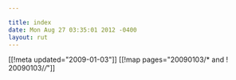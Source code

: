 ```yaml
---

title: index
date: Mon Aug 27 03:35:01 2012 -0400
layout: rut
---
```


[[!meta updated="2009-01-03"]]
[[!map pages="20090103/* and ! 20090103/*/*"]]

